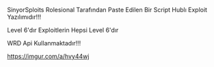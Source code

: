 SinyorSploits Rolesional Tarafından Paste Edilen Bir Script Hublı Exploit Yazılımıdır!!!

Level 6'dır Exploitlerin Hepsi Level 6'dır

WRD Api Kullanmaktadır!!!

https://imgur.com/a/hvy44wj
